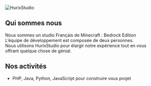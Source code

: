 ![HurixStudio](https://hurix.xyz/storage/img/github-banner.png)

## Qui sommes nous
Nous sommes un studio Français de Minecraft : Bedrock Edition <br/>
L’équipe de développement est composée de deux personnes. <br/>
Nous utilisons HurixStudio pour élargir notre expérience tout en vous offrant quelque chose de génial.

## Nos activités
- PHP, Java, Python, JavaScript pour construire vous projet
